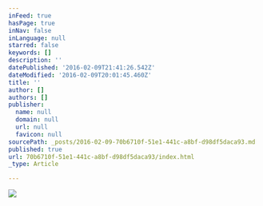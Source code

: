 ```yaml
---
inFeed: true
hasPage: true
inNav: false
inLanguage: null
starred: false
keywords: []
description: ''
datePublished: '2016-02-09T21:41:26.542Z'
dateModified: '2016-02-09T20:01:45.460Z'
title: ''
author: []
authors: []
publisher:
  name: null
  domain: null
  url: null
  favicon: null
sourcePath: _posts/2016-02-09-70b6710f-51e1-441c-a8bf-d98df5daca93.md
published: true
url: 70b6710f-51e1-441c-a8bf-d98df5daca93/index.html
_type: Article

---
```

![](https://the-grid-user-content.s3-us-west-2.amazonaws.com/4ba3144b-5948-4dd5-a20e-26aec4e1b142.png)